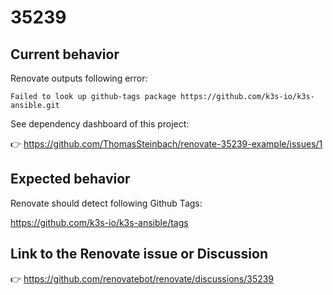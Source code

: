 # 35239

## Current behavior

Renovate outputs following error:

```
Failed to look up github-tags package https://github.com/k3s-io/k3s-ansible.git
```

See dependency dashboard of this project:

👉 https://github.com/ThomasSteinbach/renovate-35239-example/issues/1

## Expected behavior

Renovate should detect following Github Tags:

https://github.com/k3s-io/k3s-ansible/tags


## Link to the Renovate issue or Discussion

👉 https://github.com/renovatebot/renovate/discussions/35239